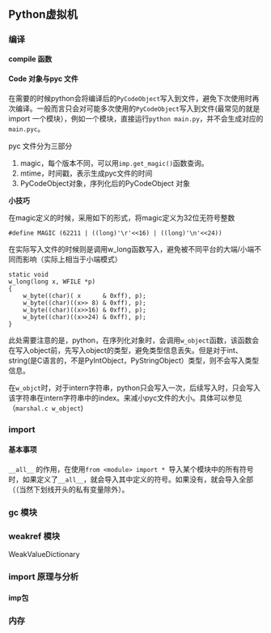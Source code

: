 ## Python虚拟机

### 编译

**compile 函数**

#### Code 对象与pyc 文件

在需要的时候python会将编译后的`PyCodeObject`写入到文件，避免下次使用时再次编译。一般而言只会对可能多次使用的`PyCodeObject`写入到文件(最常见的就是import 一个模块），例如一个模块，直接运行`python main.py`，并不会生成对应的`main.pyc`。

pyc 文件分为三部分

1. magic，每个版本不同，可以用`imp.get_magic()`函数查询。
2. mtime，时间戳，表示生成pyc文件的时间
3. PyCodeObject对象，序列化后的PyCodeObject 对象

**小技巧**

在magic定义的时候，采用如下的形式，将magic定义为32位无符号整数

```
#define MAGIC (62211 | ((long)'\r'<<16) | ((long)'\n'<<24))
```

在实际写入文件的时候则是调用w_long函数写入，避免被不同平台的大端/小端不同而影响（实际上相当于小端模式）

```
static void
w_long(long x, WFILE *p)
{
    w_byte((char)( x      & 0xff), p);
    w_byte((char)((x>> 8) & 0xff), p);
    w_byte((char)((x>>16) & 0xff), p);
    w_byte((char)((x>>24) & 0xff), p);
}
```

此处需要注意的是，python，在序列化对象时，会调用`w_object`函数，该函数会在写入object前，先写入object的类型，避免类型信息丢失。但是对于int、string(是C语言的，不是PyIntObject，PyStringObject）类型，则不会写入类型信息。

在`w_objct`时，对于intern字符串，python只会写入一次，后续写入时，只会写入该字符串在intern字符串中的index。来减小pyc文件的大小。具体可以参见（`marshal.c w_object`)

### import

#### 基本事项

`__all__` 的作用，在使用`from <module> import * `导入某个模块中的所有符号时，如果定义了`__all__`，就会导入其中定义的符号。如果没有，就会导入全部（（当然下划线开头的私有变量除外）。

### gc 模块

### weakref 模块

WeakValueDictionary

### import 原理与分析

#### imp包



#### 

### 内存